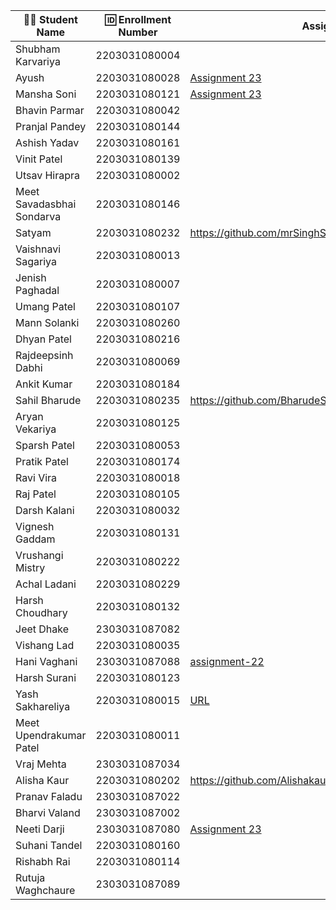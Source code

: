 | 👩‍🎓 Student Name               | 🆔 Enrollment Number | Assignment 23 URL | GitHub Repo |
|---------------------------------|---------------------|-------------------|-------------|
| Shubham Karvariya               | 2203031080004       |                   |             |
| Ayush                           | 2203031080028       | [Assignment 23](https://github.com/ayushvadodariya/GlowDerma/blob/main/app.js) | [GitHub](https://github.com/ayushvadodariya/GlowDerma) |
| Mansha Soni                     | 2203031080121       | [Assignment 23](https://github.com/mansha-6/GlowDerma/blob/main/index3.js) | [Github](https://github.com/mansha-6/GlowDerma) |
| Bhavin Parmar                   | 2203031080042       |                   |             |
| Pranjal Pandey                  | 2203031080144       |                   |             |
| Ashish Yadav                    | 2203031080161       |                   |             |                    
| Vinit Patel                     | 2203031080139       |                   |             |
| Utsav Hirapra                   | 2203031080002       |                   |             |
| Meet Savadasbhai Sondarva       | 2203031080146       |                   |             |
| Satyam                          | 2203031080232       | https://github.com/mrSinghSatyam/GlowDerma/blob/main/index1.js | https://github.com/mrSinghSatyam/GlowDerma |
| Vaishnavi Sagariya              | 2203031080013       |                   |             |
| Jenish Paghadal                 | 2203031080007       |                   |             |
| Umang Patel                     | 2203031080107       |                   |             |
| Mann Solanki                    | 2203031080260       |                   |             |
| Dhyan Patel                     | 2203031080216       |                   |             |
| Rajdeepsinh Dabhi               | 2203031080069       |                   |             |
| Ankit Kumar                     | 2203031080184       |                   |             |
| Sahil Bharude                   | 2203031080235       | https://github.com/BharudeSahil/GlowDerma/blob/main/index1.js | https://github.com/BharudeSahil/GlowDerma |
| Aryan Vekariya                  | 2203031080125       |                   |             |
| Sparsh Patel                    | 2203031080053       |                   |             |
| Pratik Patel                    | 2203031080174       |                   |             |
| Ravi Vira                       | 2203031080018       |                   |             |
| Raj Patel                       | 2203031080105       |                   |             |
| Darsh Kalani                    | 2203031080032       |                   |             |
| Vignesh Gaddam                  | 2203031080131       |                   |             |
| Vrushangi Mistry                | 2203031080222       |                   |             |
| Achal Ladani                    | 2203031080229       |                   |             |
| Harsh Choudhary                 | 2203031080132       |                   |             |
| Jeet Dhake                      | 2303031087082       |                   |             |
| Vishang Lad                     | 2203031080035       |                   |             |
| Hani Vaghani                    | 2303031087088       | [assignment-22](https://github.com/hanivaghani/GlowDerma/blob/master/index.js) | [GitHub](https://github.com/hanivaghani/GlowDerma/tree/master) |
| Harsh Surani                    | 2203031080123       |                   |             |
| Yash Sakhareliya                | 2203031080015       | [URL](https://github.com/YashSakhareliya/GlowDerma-/blob/main/app.js) | [Github](https://github.com/YashSakhareliya/GlowDerma-) |
| Meet Upendrakumar Patel         | 2203031080011       |                   |             |
| Vraj Mehta                      | 2303031087034       |                   |             |
| Alisha Kaur                     | 2203031080202       | https://github.com/Alishakaur431/GlowDerma/blob/main/index.js | https://github.com/Alishakaur431/GlowDerma |
| Pranav Faladu                   | 2303031087022       |                   |             |
| Bharvi Valand                   | 2303031087002       |                   |             |
| Neeti Darji                     | 2303031087080       | [Assignment 23](https://github.com/Neetidarji/GlowDerma/blob/master/index.js) | [Github](https://github.com/Neetidarji/GlowDerma/tree/master) |
| Suhani Tandel                   | 2203031080160       |                   |             |             
| Rishabh Rai                     | 2203031080114       |                   |             |
| Rutuja Waghchaure               | 2303031087089       |                   |             |